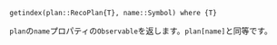 ```
getindex(plan::RecoPlan{T}, name::Symbol) where {T}
```

`plan`の`name`プロパティの`Observable`を返します。`plan[name]`と同等です。

